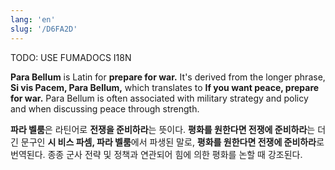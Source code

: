 ```yaml
---
lang: 'en'
slug: '/D6FA2D'
---
```



TODO: USE FUMADOCS I18N

<div lang='en-US'>

**Para Bellum** is Latin for **prepare for war.** It's derived from the longer phrase, **Si vis Pacem, Para Bellum,** which translates to **If you want peace, prepare for war.** Para Bellum is often associated with military strategy and policy and when discussing peace through strength.

</div>


<div lang='ko-KR'>

**파라 벨룸**은 라틴어로 **전쟁을 준비하라**는 뜻이다.
**평화를 원한다면 전쟁에 준비하라**는 더 긴 문구인 **시 비스 파셈, 파라 벨룸**에서 파생된 말로, **평화를 원한다면 전쟁에 준비하라**로 번역된다.
종종 군사 전략 및 정책과 연관되어 힘에 의한 평화를 논할 때 강조된다.

</div>

